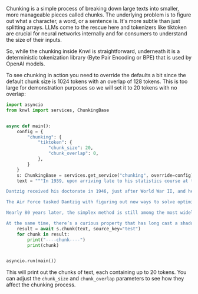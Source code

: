 Chunking is a simple process of breaking down large texts into smaller, more manageable pieces called chunks. The underlying problem is to figure out what a character, a word, or a sentence is. It's more subtle than just splitting arrays.
LLMs come to the rescue here and tokenizers like tiktoken are crucial for neural networks internally and for consumers to understand the size of their inputs.

So, while the chunking inside Knwl is straightforward, underneath it is a deterministic tokenization library (Byte Pair Encoding or BPE) that is used by OpenAI models.

To see chunking in action you need to override the defaults a bit since the default chunk size is 1024 tokens with an overlap of 128 tokens. This is too large for demonstration purposes so we will set it to 20 tokens with no overlap:

```python
import asyncio
from knwl import services, ChunkingBase


async def main():
    config = {
        "chunking": {
            "tiktoken": {
                "chunk_size": 20,
                "chunk_overlap": 0,
            },
        }
    }
    s: ChunkingBase = services.get_service("chunking", override=config)
    text = """In 1939, upon arriving late to his statistics course at the University of California, Berkeley, George Dantzig — a first-year graduate student — copied two problems off the blackboard, thinking they were a homework assignment. He found the homework “harder to do than usual,” he would later recount, and apologized to the professor for taking some extra days to complete it. A few weeks later, his professor told him that he had solved two famous open problems in statistics. Dantzig’s work would provide the basis for his doctoral dissertation and, decades later, inspiration for the film Good Will Hunting.

Dantzig received his doctorate in 1946, just after World War II, and he soon became a mathematical adviser to the newly formed U.S. Air Force. As with all modern wars, World War II’s outcome depended on the prudent allocation of limited resources. But unlike previous wars, this conflict was truly global in scale, and it was won in large part through sheer industrial might. The U.S. could simply produce more tanks, aircraft carriers and bombers than its enemies. Knowing this, the military was intensely interested in optimization problems — that is, how to strategically allocate limited resources in situations that could involve hundreds or thousands of variables.

The Air Force tasked Dantzig with figuring out new ways to solve optimization problems such as these. In response, he invented the simplex method, an algorithm that drew on some of the mathematical techniques he had developed while solving his blackboard problems almost a decade before.

Nearly 80 years later, the simplex method is still among the most widely used tools when a logistical or supply-chain decision needs to be made under complex constraints. It’s efficient and it works. “It has always run fast, and nobody’s seen it not be fast,” said Sophie Huiberts of the French National Center for Scientific Research (CNRS).

At the same time, there’s a curious property that has long cast a shadow over Dantzig’s method. In 1972, mathematicians proved that the time it takes to complete a task could rise exponentially with the number of constraints. So, no matter how fast the method may be in practice, theoretical analyses have consistently offered worst-case scenarios that imply it could take exponentially longer. For the simplex method, “our traditional tools for studying algorithms don’t work,” Huiberts said."""
    result = await s.chunk(text, source_key="test")
    for chunk in result:
        print("----chunk----")
        print(chunk)


asyncio.run(main())
```

This will print out the chunks of text, each containing up to 20 tokens. You can adjust the `chunk_size` and `chunk_overlap` parameters to see how they affect the chunking process.
